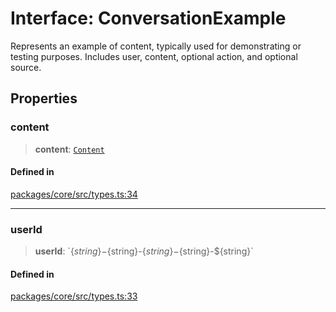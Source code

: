 # Interface: ConversationExample

Represents an example of content, typically used for demonstrating or testing purposes. Includes user, content, optional action, and optional source.

## Properties

### content

> **content**: [`Content`](Content.md)

#### Defined in

[packages/core/src/types.ts:34](https://github.com/elizaos/eliza/blob/7fcf54e7fb2ba027d110afcc319c0b01b3f181dc/packages/core/src/types.ts#L34)

---

### userId

> **userId**: \`$\{string\}-$\{string\}-$\{string\}-$\{string\}-$\{string\}\`

#### Defined in

[packages/core/src/types.ts:33](https://github.com/elizaos/eliza/blob/7fcf54e7fb2ba027d110afcc319c0b01b3f181dc/packages/core/src/types.ts#L33)
